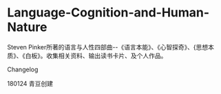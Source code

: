 # Language-Cognition-and-Human-Nature
Steven Pinker所著的语言与人性四部曲--《语言本能》、《心智探奇》、{思想本质》、《白板》。收集相关资料、输出读书卡片、及个人作品。


Changelog

180124 青豆创建
